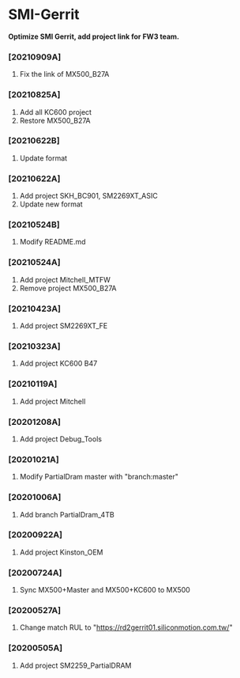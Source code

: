 # SMI-Gerrit
**Optimize SMI Gerrit, add project link for FW3 team.**
### [20210909A]
1. Fix the link of MX500_B27A
### [20210825A]
1. Add all KC600 project
2. Restore MX500_B27A
### [20210622B]
1. Update format
### [20210622A]
1. Add project SKH_BC901, SM2269XT_ASIC
2. Update new format
### [20210524B]
1. Modify README.md
### [20210524A]
1. Add project Mitchell_MTFW
2. Remove project MX500_B27A
### [20210423A]
1. Add project SM2269XT_FE
### [20210323A]
1. Add project KC600 B47
### [20210119A]
1. Add project Mitchell
### [20201208A]
1. Add project Debug_Tools
### [20201021A]
1. Modify PartialDram master with "branch:master"
### [20201006A]
1. Add branch PartialDram_4TB
### [20200922A]
1. Add project Kinston_OEM
### [20200724A]
1. Sync MX500+Master and MX500+KC600 to MX500
### [20200527A]
1. Change match RUL to "https://rd2gerrit01.siliconmotion.com.tw/"
### [20200505A]
1. Add project SM2259_PartialDRAM
